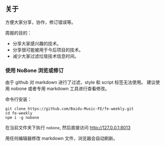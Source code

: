 ## 关于

方便大家分享，协作，修订错误等。

周报的目的：

* 分享大家感兴趣的技术。
* 分享很可能被用于今后项目的技术。
* 减少大家过滤垃圾技术信息时间。

### 使用 NoBone 浏览或修订

由于 github 对 markdown 进行了过滤，style 和 script 标签无法使用。
建议使用 nobone 或者专用 markdown 工具进行查看修改。

命令行安装：
```
git clone https://github.com/Baidu-Music-FE/fe-weekly.git
cd fe-weekly
npm i -g nobone
```

在当前文件夹下执行 `nobone`, 然后直接访问 http://127.0.0.1:8013

用任何编辑器修改 markdown 文件，浏览器会自动刷新。
